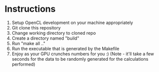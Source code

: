 
# Instructions

1. Setup OpenCL development on your machine appropriately
2. Git clone this repository
3. Change working directory to cloned repo
4. Create a directory named "build"
4. Run "make all .."
5. Run the executable that is generated by the Makefile
6. Enjoy as your GPU crunches numbers for you :) (Note - it'll take a few seconds for the data to be randomly
   generated for the calculations performed)

